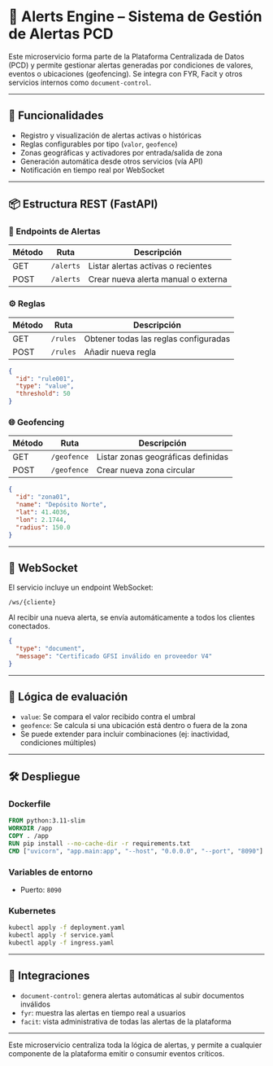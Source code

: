 # 🚨 Alerts Engine – Sistema de Gestión de Alertas PCD

Este microservicio forma parte de la Plataforma Centralizada de Datos (PCD) y permite gestionar alertas generadas por condiciones de valores, eventos o ubicaciones (geofencing). Se integra con FYR, Facit y otros servicios internos como `document-control`.

---

## 🎯 Funcionalidades

- Registro y visualización de alertas activas o históricas
- Reglas configurables por tipo (`valor`, `geofence`)
- Zonas geográficas y activadores por entrada/salida de zona
- Generación automática desde otros servicios (vía API)
- Notificación en tiempo real por WebSocket

---

## 📦 Estructura REST (FastAPI)

### 📍 Endpoints de Alertas

| Método | Ruta         | Descripción                       |
|--------|--------------|-----------------------------------|
| GET    | `/alerts`    | Listar alertas activas o recientes |
| POST   | `/alerts`    | Crear nueva alerta manual o externa |

### ⚙️ Reglas

| Método | Ruta       | Descripción                            |
|--------|------------|----------------------------------------|
| GET    | `/rules`   | Obtener todas las reglas configuradas  |
| POST   | `/rules`   | Añadir nueva regla                     |

```json
{
  "id": "rule001",
  "type": "value",
  "threshold": 50
}
```

### 🌐 Geofencing

| Método | Ruta         | Descripción                      |
|--------|--------------|----------------------------------|
| GET    | `/geofence`  | Listar zonas geográficas definidas |
| POST   | `/geofence`  | Crear nueva zona circular        |

```json
{
  "id": "zona01",
  "name": "Depósito Norte",
  "lat": 41.4036,
  "lon": 2.1744,
  "radius": 150.0
}
```

---

## 📡 WebSocket

El servicio incluye un endpoint WebSocket:
```
/ws/{cliente}
```
Al recibir una nueva alerta, se envía automáticamente a todos los clientes conectados.

```json
{
  "type": "document",
  "message": "Certificado GFSI inválido en proveedor V4"
}
```

---

## 🧪 Lógica de evaluación

- `value`: Se compara el valor recibido contra el umbral
- `geofence`: Se calcula si una ubicación está dentro o fuera de la zona
- Se puede extender para incluir combinaciones (ej: inactividad, condiciones múltiples)

---

## 🛠️ Despliegue

### Dockerfile

```dockerfile
FROM python:3.11-slim
WORKDIR /app
COPY . /app
RUN pip install --no-cache-dir -r requirements.txt
CMD ["uvicorn", "app.main:app", "--host", "0.0.0.0", "--port", "8090"]
```

### Variables de entorno

- Puerto: `8090`

### Kubernetes

```bash
kubectl apply -f deployment.yaml
kubectl apply -f service.yaml
kubectl apply -f ingress.yaml
```

---

## 🤝 Integraciones

- `document-control`: genera alertas automáticas al subir documentos inválidos
- `fyr`: muestra las alertas en tiempo real a usuarios
- `facit`: vista administrativa de todas las alertas de la plataforma

---

Este microservicio centraliza toda la lógica de alertas, y permite a cualquier componente de la plataforma emitir o consumir eventos críticos.